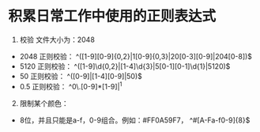 # 积累日常工作中使用的正则表达式
1. 校验 文件大小为：2048
- 2048 正则校验：
^([1-9][0-9]{0,2}|1[0-9]{0,3}|20[0-3][0-9]|204[0-8])$
- 5120 正则校验：
^([1-9]\d{0,2}|[1-4]\d{3}|5[0-1][0-1]\d{1}|5120)$
- 50 正则校验：
^([0-9]|[1-4][0-9]|50)$
- 0.5 正则校验：
^0\\.[0-9]*[1-9]$|^1$

2. 限制某个颜色：
- 8位，并且只能是a-f，0-9组合。例如：#FF0A59F7，
^\#[A-Fa-f0-9]{8}$
